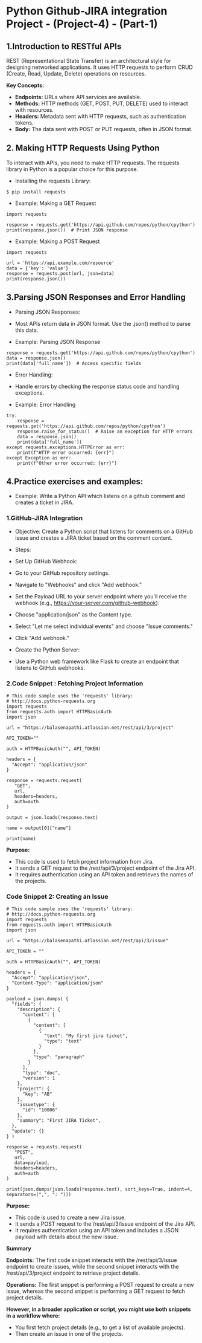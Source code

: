 # Python Github-JIRA integration Project - (Project-4) - (Part-1)

## 1.Introduction to RESTful APIs
REST (Representational State Transfer) is an architectural style for designing networked applications. It uses HTTP 
requests to perform CRUD (Create, Read, Update, Delete) operations on resources.

**Key Concepts:**
- **Endpoints:** URLs where API services are available.
- **Methods:** HTTP methods (GET, POST, PUT, DELETE) used to interact with resources.
- **Headers:** Metadata sent with HTTP requests, such as authentication tokens.
- **Body:** The data sent with POST or PUT requests, often in JSON format.

## 2. Making HTTP Requests Using Python
To interact with APIs, you need to make HTTP requests. The requests library in Python is a popular choice for this purpose.

- Installing the requests Library:
```
$ pip install requests
```
- Example: Making a GET Request
```
import requests

response = requests.get('https://api.github.com/repos/python/cpython')
print(response.json())  # Print JSON response
```
- Example: Making a POST Request
```
import requests

url = 'https://api.example.com/resource'
data = {'key': 'value'}
response = requests.post(url, json=data)
print(response.json())
```
## 3.Parsing JSON Responses and Error Handling
- Parsing JSON Responses:

- Most APIs return data in JSON format. Use the .json() method to parse this data.

- Example: Parsing JSON Response
```
response = requests.get('https://api.github.com/repos/python/cpython')
data = response.json()
print(data['full_name'])  # Access specific fields
```

- Error Handling:

- Handle errors by checking the response status code and handling exceptions.

- Example: Error Handling
```
try:
    response = requests.get('https://api.github.com/repos/python/cpython')
    response.raise_for_status()  # Raise an exception for HTTP errors
    data = response.json()
    print(data['full_name'])
except requests.exceptions.HTTPError as err:
    print(f"HTTP error occurred: {err}")
except Exception as err:
    print(f"Other error occurred: {err}")
```

## 4.Practice exercises and examples:
- Example: Write a Python API which listens on a github comment and creates a ticket in JIRA.

### 1.GitHub-JIRA Integration
- Objective: Create a Python script that listens for comments on a GitHub issue and creates a JIRA ticket based on the 
comment content.

- Steps:
- Set Up GitHub Webhook:
- Go to your GitHub repository settings.
- Navigate to "Webhooks" and click "Add webhook."
- Set the Payload URL to your server endpoint where you'll receive the webhook (e.g., https://your-server.com/github-webhook).
- Choose "application/json" as the Content type.
- Select "Let me select individual events" and choose "Issue comments."
- Click "Add webhook."
- Create the Python Server:
- Use a Python web framework like Flask to create an endpoint that listens to GitHub webhooks.

### 2.Code Snippet : Fetching Project Information
```
# This code sample uses the 'requests' library:
# http://docs.python-requests.org
import requests
from requests.auth import HTTPBasicAuth
import json

url = "https://balasenapathi.atlassian.net/rest/api/3/project"

API_TOKEN=""

auth = HTTPBasicAuth("", API_TOKEN)

headers = {
  "Accept": "application/json"
}

response = requests.request(
   "GET",
   url,
   headers=headers,
   auth=auth
)

output = json.loads(response.text)

name = output[0]["name"]

print(name)
```

**Purpose:**
- This code is used to fetch project information from Jira.
- It sends a GET request to the /rest/api/3/project endpoint of the Jira API.
- It requires authentication using an API token and retrieves the names of the projects.

### Code Snippet 2: Creating an Issue
```
# This code sample uses the 'requests' library:
# http://docs.python-requests.org
import requests
from requests.auth import HTTPBasicAuth
import json

url = "https://balasenapathi.atlassian.net/rest/api/3/issue"

API_TOKEN = ""

auth = HTTPBasicAuth("", API_TOKEN)

headers = {
  "Accept": "application/json",
  "Content-Type": "application/json"
}

payload = json.dumps( {
  "fields": {
    "description": {
      "content": [
        {
          "content": [
            {
              "text": "My first jira ticket",
              "type": "text"
            }
          ],
          "type": "paragraph"
        }
      ],
      "type": "doc",
      "version": 1
    },
    "project": {
      "key": "AB"
    },
    "issuetype": {
      "id": "10006"
    },
    "summary": "First JIRA Ticket",
  },
  "update": {}
} )

response = requests.request(
   "POST",
   url,
   data=payload,
   headers=headers,
   auth=auth
)

print(json.dumps(json.loads(response.text), sort_keys=True, indent=4, separators=(",", ": ")))
```
**Purpose:**
- This code is used to create a new Jira issue.
- It sends a POST request to the /rest/api/3/issue endpoint of the Jira API.
- It requires authentication using an API token and includes a JSON payload with details about the new issue.

**Summary**

**Endpoints:** The first code snippet interacts with the /rest/api/3/issue endpoint to create issues, while the second snippet
interacts with the /rest/api/3/project endpoint to retrieve project details.

**Operations:** The first snippet is performing a POST request to create a new issue, whereas the second snippet is 
performing a GET request to fetch project details.

**However, in a broader application or script, you might use both snippets in a workflow where:**
- You first fetch project details (e.g., to get a list of available projects).
- Then create an issue in one of the projects.


  
